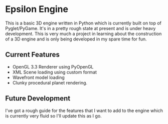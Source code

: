Epsilon Engine
==============

This is a basic 3D engine written in Python which is currently built on top of Pyglet/PyGame.  It's in a pretty rough state at present and is under heavy development.  This is very much a project in learning about the construction of a 3D engine and is only being developed in my spare time for fun.

Current Features
----------------
- OpenGL 3.3 Renderer using PyOpenGL
- XML Scene loading using custom format
- Wavefront model loading
- Clunky procedural planet rendering.

Future Development
------------------
I've got a rough guide for the features that I want to add to the engine which is currently very fluid so I'll update this as I go.


